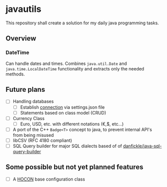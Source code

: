 # javautils

This repository shall create a solution for my daily java programming tasks.

## Overview

### DateTime

Can handle dates and times. Combines `java.util.Date` and `java.time.LocalDateTime` functionality and extracts only the needed methods.

## Future plans

- [ ] Handling databases
    - [ ] Establish [connection](https://www.javatpoint.com/steps-to-connect-to-the-database-in-java) via settings.json file
    - [ ] Statements based on class model (CRUD)
- [ ] Currency Class
    - [ ] Euro, USD, etc. with different notations (€,$, etc...)
- [ ] A port of the C++ `Badge<T>` concept to java, to prevent internal API's from being misused
- [ ] libCSV (RFC 4180 compliant)
- [ ] SQL Query builder for major SQL dialects based of of [danfickle/java-sql-query-builder](https://github.com/danfickle/java-sql-query-builder)

## Some possible but not yet planned features

- [ ] A [HOCON](https://en.wikipedia.org/wiki/HOCON) base configuration class

